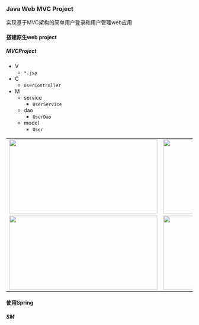 ### Java Web MVC Project

实现基于MVC架构的简单用户登录和用户管理web应用

#### 搭建原生web project

##### MVCProject
- V
    - `*.jsp`
- C
    - `UserController`
- M
    - service
        - `UserService`
    - dao
        - `UserDao`
    - model
        - `User`
<table>
	<tr>
		<td><img src="/asserts/index.png" width="400" height="200" align="center"></td>
		<td><img src="/asserts/sign_up.png" width="400" height="200" align="center"></td>
	</tr>
	<tr>
		<td><img src="/asserts/query.png" width="400" height="200" align="center"></td>
		<td><img src="/asserts/edit_user.png" width="400" height="200" align="center"></td>
	</tr>
</table>

#### 使用Spring
##### SM